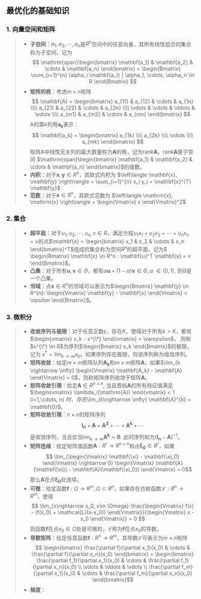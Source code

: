 ## 最优化的基础知识


### 1. 向量空间和矩阵

> * **子空间**：$a_1, a_2, \cdots, a_n$是$R^n$空间中的任意向量，其所有线性组合的集合称为子空间，记为
$$ \mathrm{span}\begin{bmatrix} \mathbf{a_1} & \mathbf{a_2} & \cdots & \mathbf{a_n} \end{bmatrix} = 
\begin{Bmatrix} \sum_{i=1}^{n} \alpha_i \mathbf{a_i} | \alpha_1, \cdots, \alpha_n \in R \end{Bmatrix} $$
> * **矩阵的秩**：考虑$m\times n$矩阵
$$ \mathbf{A} = \begin{bmatrix} a_{11} & a_{12} & \cdots & a_{1n} \\\\
a_{21} & a_{22} & \cdots & a_{2n} \\\\
\vdots & \vdots & \ddots & \vdots \\\\
a_{m1} & a_{m2} & \cdots & a_{mn}
\end{bmatrix} $$
A的第$k$列用$\mathbf{a_k}$表示：
$$ \mathbf{a_k} = \begin{bmatrix}
a_{1k} \\\\ a_{2k} \\\\ \vdots \\\\ a_{mk}
\end{bmatrix} $$
矩阵A中线性无关列的最大数量称为$\mathbf{A}$的秩，记为$\mathrm{rank} \mathbf{A}$。$\mathrm{rank} \mathbf{A}$是子空间
$\mathrm{span}\begin{bmatrix} \mathbf{a_1} & \mathbf{a_2} & \cdots & \mathbf{a_n} \end{bmatrix}$的维数。
> * **内积**：对于$\mathbf{x}, \mathbf{y} \in R^{n}$，其欧式内积为 $\left\langle \mathbf{x}, \mathbf{y} \right\rangle = \sum_{i=1}^{n} x_i y_i = 
\mathbf{x}^{T} \mathbf{y}$
> * **范数**：对于$\mathbf{x} \in R^{n}$，其欧式范数为 $\left\langle \mathrm{x}, \mathrm{x} \right\rangle = \begin{Vmatrix} x \end{Vmatrix}^2$



### 2. 集合


> * **超平面**：对于$u_1, u_2, \cdots, u_n, v \in R$，满足方程$u_1 x_1 + u_2 x_2 + \cdots + u_n x_n = v$的点$\mathbf{x} = 
\begin{bmatrix} x_1 & x_2 & \cdots & x_n \end{bmatrix}^T$组成的集合称为空间$R^n$的超平面，记为$
\begin{Bmatrix} \mathbf{x} \in R^n : \mathbf{u}^T \mathbf{x} = v
\end{Bmatrix}$。
> * **凸集**：对于所有$\mathbf{u}, \mathbf{v} \in \Theta$，都有$\alpha \mathbf{u} + (1-\alpha) \mathbf{v} \in \Theta, \alpha\ \in (0, 1)$, 
则$\Theta$是一个凸集。
> * **邻域**：点$\mathbf{x} \in R^n$的邻域可以表示为$\begin{Bmatrix} 
\mathbf{y} \in R^{n}: \begin{Vmatrix} \mathbf{y} - \mathbf{x} \end{Vmatrix} < \epsilon
\end{Bmatrix}$。



### 3. 微积分


> * **收敛序列与极限**：对于任意正数$\varepsilon$，存在$K$，使得对于所有$k>K$，都有$\begin{vmatrix} x_k - x^{\*} \end{vmatrix} < \varepsilon$，
则称$x^{\*} \in R$为序列$\begin{Bmatrix} x_k \end{Bmatrix}$的极限，记为 $x^{*} = \lim_{k\rightarrow \infty} x_k$。如果序列存在极限，则该序列称为收敛序列。
> * **矩阵收敛**：给定$m\times m$矩阵队列$\mathbf{A_k}$和$m\times m$矩阵$\mathbf{A}$，如果$\lim_{k \rightarrow \infty}
\begin{Vmatrix} \mathbf{A_k} - \mathbf{A} \end{Vmatrix} = 0$，则称矩阵序列收敛于矩阵$\mathbf{A}$。
> * **矩阵收敛引理**：给定$\mathbf{A} \in R^{n\times n}$, 当且晋档$\mathbf{A}$的所有特征值满足
$\begin{vmatrix} \lambda_i(\mathrm{A}) \end{vmatrix} < 1 (i=1,\cdots, n) $时，存在$\lim_{k\rightarrow \infty} \mathbf{A}^{k} = \mathbf{0}$。
> * **矩阵收敛引理**：$n\times n$的矩阵序列
$$ \mathbf{I_n} + \mathbf{A} + \mathbf{A^2} + \cdots + \mathbf{A^k}  + \cdots$$
是收敛序列，当且仅当$\lim_{k\rightarrow \infty} \mathbf{A^{k}} = \mathbf{0}$. 此时序列和为$(\mathbf{I_n} - \mathbf{A})^{-1}$。
> * **矩阵连续**：给定矩阵值函数$\mathbf{A}: R^{r} \rightarrow R^{n\times n}$和点$\mathbf{\xi_0} \in R^{r}$，如果
$$ \lim_{\begin{Vmatrix} \mathbf{\xi} - \mathbf{\xi_0}  \end{Vmatrix} \rightarrow 0}  \begin{Vmatrix} \mathbf{A}(\mathbf{\xi}) - \mathbf{A}(\mathbf{\xi_0})  \end{Vmatrix} = 0$$
那么$\mathbf{A}$在点$\mathbf{\xi_0}$处连续。
> * **可微**：给定函数$\mathbf{f}: \Omega \rightarrow R^{m}, \Omega \subset R^{n}$，如果存在仿射函数$\mathcal{L}: R^{n} \rightarrow R^{m}$，使得
$$ \lim_{x\rightarrow x_0, x\in \Omega} \frac{\begin{Vmatrix} f(x) - (f(x_0) + \mathcal{L}(x-x_0)) \end{Vmatrix}}{\begin{Vmatrix} x - x_0 \end{Vmatrix}} = 0 $$
则函数$\mathbf{f}$在点$x_0\in \Omega$处是可微的，$\mathcal{L}$称为$\mathbf{f}$在点$x_0$的导数。
> * **导数矩阵**：给定任意函数$\mathbf{f}: R^{n} \rightarrow R^{m}$，其导数$\mathcal{L}$可表示为$m\times n$矩阵
$$ \begin{bmatrix} \frac{\partial f}{\partial x_1}(x_0) & \cdots  & \frac{\partial f}{\partial x_n}(x_0) \end{bmatrix} =  
\begin{bmatrix} \frac{\partial f_1}{\partial x_1}(x_0) & \cdots  & \frac{\partial f_1}{\partial x_n}(x_0) \\
\vdots & \ddots & \vdots \\
\frac{\partial f_m}{\partial x_1}(x_0) & \cdots  & \frac{\partial f_m}{\partial x_n}(x_0) 
\end{bmatrix}$$
> * **梯度**：
